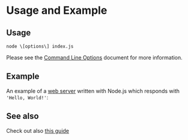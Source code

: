 # Usage and Example

## Usage

`node \[options\] index.js`

Please see the [Command Line Options][] document for more information.

## Example

An example of a [web server][] written with Node.js which responds with
`'Hello, World!'`:

## See also

Check out also [this guide][]

[Command Line Options]: cli.md#options
[this guide]: https://nodejs.org/
[web server]: example.md

[Command Line Options `.html`]: cli.html#cli-options
[web server `.html`]: example.html
